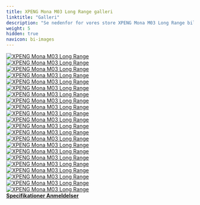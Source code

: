 ```yaml
---
title: XPENG Mona M03 Long Range galleri
linktitle: "Galleri"
description: "Se nedenfor for vores store XPENG Mona M03 Long Range billedgalleri. Klik på billederne for versioner i høj opløsning."
weight: 5
hidden: true
navicon: bi-images
---
```

<!-- markdownlint-disable MD033 -->
<div class="row" id ="my-gallery">
	<div class="pswp-grid-item col-6 col-md-4">
		<a href="https://media.evkx.net/multimedia/models/xpeng/mona_m03/mona_m03_long_range/details_1.jpeg"
data-pswp-src="https://media.evkx.net/multimedia/models/xpeng/mona_m03/mona_m03_long_range/details_1.jpeg"
data-pswp-width="3000"
data-pswp-height="1997" 
target="_blank">
			<img src="https://media.evkx.net/multimedia/models/xpeng/mona_m03/mona_m03_long_range/details_1_xst.jpeg" alt="XPENG Mona M03 Long Range" class="img-fluid " />
		</a>
	</div>
	<div class="pswp-grid-item col-6 col-md-4">
		<a href="https://media.evkx.net/multimedia/models/xpeng/mona_m03/mona_m03_long_range/details_2.jpeg"
data-pswp-src="https://media.evkx.net/multimedia/models/xpeng/mona_m03/mona_m03_long_range/details_2.jpeg"
data-pswp-width="3000"
data-pswp-height="1997" 
target="_blank">
			<img src="https://media.evkx.net/multimedia/models/xpeng/mona_m03/mona_m03_long_range/details_2_xst.jpeg" alt="XPENG Mona M03 Long Range" class="img-fluid " />
		</a>
	</div>
	<div class="pswp-grid-item col-6 col-md-4">
		<a href="https://media.evkx.net/multimedia/models/xpeng/mona_m03/mona_m03_long_range/exterior_1.jpg"
data-pswp-src="https://media.evkx.net/multimedia/models/xpeng/mona_m03/mona_m03_long_range/exterior_1.jpg"
data-pswp-width="3000"
data-pswp-height="2000" 
target="_blank">
			<img src="https://media.evkx.net/multimedia/models/xpeng/mona_m03/mona_m03_long_range/exterior_1_xst.jpg" alt="XPENG Mona M03 Long Range" class="img-fluid " />
		</a>
	</div>
	<div class="pswp-grid-item col-6 col-md-4">
		<a href="https://media.evkx.net/multimedia/models/xpeng/mona_m03/mona_m03_long_range/exterior_10.jpg"
data-pswp-src="https://media.evkx.net/multimedia/models/xpeng/mona_m03/mona_m03_long_range/exterior_10.jpg"
data-pswp-width="3000"
data-pswp-height="2000" 
target="_blank">
			<img src="https://media.evkx.net/multimedia/models/xpeng/mona_m03/mona_m03_long_range/exterior_10_xst.jpg" alt="XPENG Mona M03 Long Range" class="img-fluid " />
		</a>
	</div>
	<div class="pswp-grid-item col-6 col-md-4">
		<a href="https://media.evkx.net/multimedia/models/xpeng/mona_m03/mona_m03_long_range/exterior_11.jpg"
data-pswp-src="https://media.evkx.net/multimedia/models/xpeng/mona_m03/mona_m03_long_range/exterior_11.jpg"
data-pswp-width="3000"
data-pswp-height="2000" 
target="_blank">
			<img src="https://media.evkx.net/multimedia/models/xpeng/mona_m03/mona_m03_long_range/exterior_11_xst.jpg" alt="XPENG Mona M03 Long Range" class="img-fluid " />
		</a>
	</div>
	<div class="pswp-grid-item col-6 col-md-4">
		<a href="https://media.evkx.net/multimedia/models/xpeng/mona_m03/mona_m03_long_range/exterior_2.jpg"
data-pswp-src="https://media.evkx.net/multimedia/models/xpeng/mona_m03/mona_m03_long_range/exterior_2.jpg"
data-pswp-width="3000"
data-pswp-height="1843" 
target="_blank">
			<img src="https://media.evkx.net/multimedia/models/xpeng/mona_m03/mona_m03_long_range/exterior_2_xst.jpg" alt="XPENG Mona M03 Long Range" class="img-fluid " />
		</a>
	</div>
	<div class="pswp-grid-item col-6 col-md-4">
		<a href="https://media.evkx.net/multimedia/models/xpeng/mona_m03/mona_m03_long_range/exterior_3.jpg"
data-pswp-src="https://media.evkx.net/multimedia/models/xpeng/mona_m03/mona_m03_long_range/exterior_3.jpg"
data-pswp-width="3000"
data-pswp-height="2014" 
target="_blank">
			<img src="https://media.evkx.net/multimedia/models/xpeng/mona_m03/mona_m03_long_range/exterior_3_xst.jpg" alt="XPENG Mona M03 Long Range" class="img-fluid " />
		</a>
	</div>
	<div class="pswp-grid-item col-6 col-md-4">
		<a href="https://media.evkx.net/multimedia/models/xpeng/mona_m03/mona_m03_long_range/exterior_4.jpg"
data-pswp-src="https://media.evkx.net/multimedia/models/xpeng/mona_m03/mona_m03_long_range/exterior_4.jpg"
data-pswp-width="3000"
data-pswp-height="2014" 
target="_blank">
			<img src="https://media.evkx.net/multimedia/models/xpeng/mona_m03/mona_m03_long_range/exterior_4_xst.jpg" alt="XPENG Mona M03 Long Range" class="img-fluid " />
		</a>
	</div>
	<div class="pswp-grid-item col-6 col-md-4">
		<a href="https://media.evkx.net/multimedia/models/xpeng/mona_m03/mona_m03_long_range/exterior_5.jpeg"
data-pswp-src="https://media.evkx.net/multimedia/models/xpeng/mona_m03/mona_m03_long_range/exterior_5.jpeg"
data-pswp-width="3000"
data-pswp-height="1997" 
target="_blank">
			<img src="https://media.evkx.net/multimedia/models/xpeng/mona_m03/mona_m03_long_range/exterior_5_xst.jpeg" alt="XPENG Mona M03 Long Range" class="img-fluid " />
		</a>
	</div>
	<div class="pswp-grid-item col-6 col-md-4">
		<a href="https://media.evkx.net/multimedia/models/xpeng/mona_m03/mona_m03_long_range/exterior_6.jpg"
data-pswp-src="https://media.evkx.net/multimedia/models/xpeng/mona_m03/mona_m03_long_range/exterior_6.jpg"
data-pswp-width="3000"
data-pswp-height="2250" 
target="_blank">
			<img src="https://media.evkx.net/multimedia/models/xpeng/mona_m03/mona_m03_long_range/exterior_6_xst.jpg" alt="XPENG Mona M03 Long Range" class="img-fluid " />
		</a>
	</div>
	<div class="pswp-grid-item col-6 col-md-4">
		<a href="https://media.evkx.net/multimedia/models/xpeng/mona_m03/mona_m03_long_range/exterior_7.jpg"
data-pswp-src="https://media.evkx.net/multimedia/models/xpeng/mona_m03/mona_m03_long_range/exterior_7.jpg"
data-pswp-width="3000"
data-pswp-height="2014" 
target="_blank">
			<img src="https://media.evkx.net/multimedia/models/xpeng/mona_m03/mona_m03_long_range/exterior_7_xst.jpg" alt="XPENG Mona M03 Long Range" class="img-fluid " />
		</a>
	</div>
	<div class="pswp-grid-item col-6 col-md-4">
		<a href="https://media.evkx.net/multimedia/models/xpeng/mona_m03/mona_m03_long_range/exterior_8.jpg"
data-pswp-src="https://media.evkx.net/multimedia/models/xpeng/mona_m03/mona_m03_long_range/exterior_8.jpg"
data-pswp-width="3000"
data-pswp-height="1997" 
target="_blank">
			<img src="https://media.evkx.net/multimedia/models/xpeng/mona_m03/mona_m03_long_range/exterior_8_xst.jpg" alt="XPENG Mona M03 Long Range" class="img-fluid " />
		</a>
	</div>
	<div class="pswp-grid-item col-6 col-md-4">
		<a href="https://media.evkx.net/multimedia/models/xpeng/mona_m03/mona_m03_long_range/exterior_9.jpg"
data-pswp-src="https://media.evkx.net/multimedia/models/xpeng/mona_m03/mona_m03_long_range/exterior_9.jpg"
data-pswp-width="3000"
data-pswp-height="2014" 
target="_blank">
			<img src="https://media.evkx.net/multimedia/models/xpeng/mona_m03/mona_m03_long_range/exterior_9_xst.jpg" alt="XPENG Mona M03 Long Range" class="img-fluid " />
		</a>
	</div>
	<div class="pswp-grid-item col-6 col-md-4">
		<a href="https://media.evkx.net/multimedia/models/xpeng/mona_m03/mona_m03_long_range/headlights_1.jpeg"
data-pswp-src="https://media.evkx.net/multimedia/models/xpeng/mona_m03/mona_m03_long_range/headlights_1.jpeg"
data-pswp-width="3000"
data-pswp-height="1997" 
target="_blank">
			<img src="https://media.evkx.net/multimedia/models/xpeng/mona_m03/mona_m03_long_range/headlights_1_xst.jpeg" alt="XPENG Mona M03 Long Range" class="img-fluid " />
		</a>
	</div>
	<div class="pswp-grid-item col-6 col-md-4">
		<a href="https://media.evkx.net/multimedia/models/xpeng/mona_m03/mona_m03_long_range/main_1.jpg"
data-pswp-src="https://media.evkx.net/multimedia/models/xpeng/mona_m03/mona_m03_long_range/main_1.jpg"
data-pswp-width="3000"
data-pswp-height="2250" 
target="_blank">
			<img src="https://media.evkx.net/multimedia/models/xpeng/mona_m03/mona_m03_long_range/main_1_xst.jpg" alt="XPENG Mona M03 Long Range" class="img-fluid " />
		</a>
	</div>
	<div class="pswp-grid-item col-6 col-md-4">
		<a href="https://media.evkx.net/multimedia/models/xpeng/mona_m03/mona_m03_long_range/roof_1.jpg"
data-pswp-src="https://media.evkx.net/multimedia/models/xpeng/mona_m03/mona_m03_long_range/roof_1.jpg"
data-pswp-width="3000"
data-pswp-height="2014" 
target="_blank">
			<img src="https://media.evkx.net/multimedia/models/xpeng/mona_m03/mona_m03_long_range/roof_1_xst.jpg" alt="XPENG Mona M03 Long Range" class="img-fluid " />
		</a>
	</div>
	<div class="pswp-grid-item col-6 col-md-4">
		<a href="https://media.evkx.net/multimedia/models/xpeng/mona_m03/mona_m03_long_range/screens_1.jpg"
data-pswp-src="https://media.evkx.net/multimedia/models/xpeng/mona_m03/mona_m03_long_range/screens_1.jpg"
data-pswp-width="3000"
data-pswp-height="2000" 
target="_blank">
			<img src="https://media.evkx.net/multimedia/models/xpeng/mona_m03/mona_m03_long_range/screens_1_xst.jpg" alt="XPENG Mona M03 Long Range" class="img-fluid " />
		</a>
	</div>
	<div class="pswp-grid-item col-6 col-md-4">
		<a href="https://media.evkx.net/multimedia/models/xpeng/mona_m03/mona_m03_long_range/screens_2.jpg"
data-pswp-src="https://media.evkx.net/multimedia/models/xpeng/mona_m03/mona_m03_long_range/screens_2.jpg"
data-pswp-width="3000"
data-pswp-height="2000" 
target="_blank">
			<img src="https://media.evkx.net/multimedia/models/xpeng/mona_m03/mona_m03_long_range/screens_2_xst.jpg" alt="XPENG Mona M03 Long Range" class="img-fluid " />
		</a>
	</div>
	<div class="pswp-grid-item col-6 col-md-4">
		<a href="https://media.evkx.net/multimedia/models/xpeng/mona_m03/mona_m03_long_range/secondrowseats_1.jpg"
data-pswp-src="https://media.evkx.net/multimedia/models/xpeng/mona_m03/mona_m03_long_range/secondrowseats_1.jpg"
data-pswp-width="3000"
data-pswp-height="2014" 
target="_blank">
			<img src="https://media.evkx.net/multimedia/models/xpeng/mona_m03/mona_m03_long_range/secondrowseats_1_xst.jpg" alt="XPENG Mona M03 Long Range" class="img-fluid " />
		</a>
	</div>
	<div class="pswp-grid-item col-6 col-md-4">
		<a href="https://media.evkx.net/multimedia/models/xpeng/mona_m03/mona_m03_long_range/trunk_1.jpg"
data-pswp-src="https://media.evkx.net/multimedia/models/xpeng/mona_m03/mona_m03_long_range/trunk_1.jpg"
data-pswp-width="3000"
data-pswp-height="2014" 
target="_blank">
			<img src="https://media.evkx.net/multimedia/models/xpeng/mona_m03/mona_m03_long_range/trunk_1_xst.jpg" alt="XPENG Mona M03 Long Range" class="img-fluid " />
		</a>
	</div>
	<div class="pswp-grid-item col-6 col-md-4">
		<a href="https://media.evkx.net/multimedia/models/xpeng/mona_m03/mona_m03_long_range/trunk_2.jpg"
data-pswp-src="https://media.evkx.net/multimedia/models/xpeng/mona_m03/mona_m03_long_range/trunk_2.jpg"
data-pswp-width="3000"
data-pswp-height="2001" 
target="_blank">
			<img src="https://media.evkx.net/multimedia/models/xpeng/mona_m03/mona_m03_long_range/trunk_2_xst.jpg" alt="XPENG Mona M03 Long Range" class="img-fluid " />
		</a>
	</div>
	<div class="pswp-grid-item col-6 col-md-4">
		<a href="https://media.evkx.net/multimedia/models/xpeng/mona_m03/mona_m03_long_range/wheels_1.jpeg"
data-pswp-src="https://media.evkx.net/multimedia/models/xpeng/mona_m03/mona_m03_long_range/wheels_1.jpeg"
data-pswp-width="3000"
data-pswp-height="1997" 
target="_blank">
			<img src="https://media.evkx.net/multimedia/models/xpeng/mona_m03/mona_m03_long_range/wheels_1_xst.jpeg" alt="XPENG Mona M03 Long Range" class="img-fluid " />
		</a>
	</div>
</div>
<script type="module">
  import PhotoSwipeLightbox from '/js/photoswipe-lightbox.esm.js';
    const lightbox = new PhotoSwipeLightbox({
       gallery: '#my-gallery',
        children: 'a',
        pswpModule: () => import('/js/photoswipe.esm.js')
    });
lightbox.init();
</script>
<div class="mt-3 mb-3">
<a href="../specifications/" class="text-decoration-none text-black">
<strong><i class="bi-arrow-left"></i> Specifikationer </strong>
</a>
<a href="../reviews/" class="text-decoration-none text-black float-end">
<strong>Anmeldelser <i class="bi-arrow-right"></i></strong>
</a>
</div>
